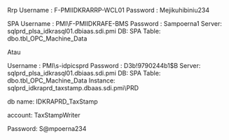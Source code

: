 Rrp
Username : F-PMIIDKRARRP-WCL01
Password : Mejikuhibiniu234

SPA
Username : PMI\F-PMIIDKRAFE-BMS
Password : Sampoerna1
Server: sqlprd_plsa_idkrasql01.dbiaas.sdi.pmi
DB: SPA
Table: dbo.tbl_OPC_Machine_Data
 
Atau
 
Username : PMI\s-idpicsprd
Password : D3b!9790244b1$B
Server: sqlprd_plsa_idkrasql01.dbiaas.sdi.pmi
DB: SPA
Table: dbo.tbl_OPC_Machine_Data
Instance: sqlprd_idkraprd_taxstamp.dbaas.sdi.pmi\PRD

db name: IDKRAPRD_TaxStamp

account: TaxStampWriter

Password: S@mpoerna234

 
